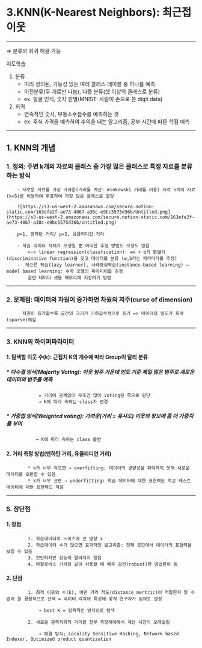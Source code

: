 # 3.KNN(K-Nearest Neighbors): 최근접 이웃
___
⇒ 분류와 회귀 해결 가능

지도학습

1. 분류
    - 미리 정의된, 가능성 있는 여러 클래스 레이블 중 하나를 예측
    - 이진분류(두 개로만 나눔), 다중 분류(셋 이상의 클래스로 분류)
    - ex. 얼굴 인식, 숫자 판별(MNIST: 사람이 손으로 쓴 digit data)
2. 회귀
    - 연속적인 숫사, 부동소수점수를 예측하는 것
    - ex. 주식 가격을 예측하여 수익을 내는 알고리즘, 공부 시간에 따른 학점 예측
___

## 1. KNN의 개념
###    1. 정의: 주변 k개의 자료의 클래스 중 가장 많은 클래스로 특정 자료를 분류하는 방식
        - 새로운 자료를 가장 가까운(거리를 계산: minkowski 거리를 이용) 자료 5개의 자료(k=5)를 이용하여 투표하여 가장 많은 클래스로 할당

        ![https://s3-us-west-2.amazonaws.com/secure.notion-static.com/163efe2f-ae73-4867-a38c-e9bc5575d36b/Untitled.png](https://s3-us-west-2.amazonaws.com/secure.notion-static.com/163efe2f-ae73-4867-a38c-e9bc5575d36b/Untitled.png)

        p=1, 맨하탄 거리/ p=2, 유클리디언 거리

        - 학습 데이터 자체가 모형일 뿐 어떠한 추정 방법도 모형도 없음
            <-> linear regression(classfication): wx + b의 판별식(discriminative function)을 갖고 데이터를 분류 (w,b라는 파라미터를 추정)
        -  게으른 학습(lazy learner), 사례중심학습(instance-based learning) ↔ model based learning: 수학 모델의 파라미터를 추정
            훈련 데이터 셋을 메모리에 저장하기 방법

___
###    2. 문제점: 데이터의 차원이 증가하면 차원의 저주(curse of dimension)
          차원이 증가할수록 공간의 크기가 기하급수적으로 증가 => 데이터의 밀도가 희박(sparse)해짐
___
###    3. KNN의 하이퍼파라미터

####        1. 탐색할 이웃 수(k): 근접치 K의 개수에 따라 Group이 달리 분류

#####        * 다수결 방식(Majority Voting): 이웃 범주 가운데 빈도 기준 제일 많은 범주로 새로운 데이터의 범주를 예측 
                = 거리에 관계없이 무조건 많이 voting된 쪽으로 판단
                → K에 따라 속하는 class가 변경

#####        * 가중합 방식(Weighted voting): 가까운(거리 = 유샤도) 이웃의 정보에 좀 더 가중치를 부여
               → K에 따라 속하는 class 불변
            
####        2. 거리 측정 방법(맨하탄 거리, 유클리디언 거리)
            * k가 너무 작으면 ⇒ overfitting: 데이터의 경향성을 파악하지 못해 새로운 데이터를 오판할 수 있음
            * k가 너무 크면 ⇒ underfitting: 학습 데이터에 대한 표현력도 적고 테스트 데이터에 대한 표현력도 적음
___

###        5. 장단점
####        1. 장점
            1. 학습데이터의 노이즈에 큰 영향 x
            2. 학습데이터 수가 많으면 효과적인 알고리즘: 전체 공간에서 데이터의 표현력을 보일 수 있음
            3. 간단하지만 성능이 떨어지지 않음
            4. 마할로비스 거리와 같이 사용할 때 매우 강건(robust)한 방법론이 됨
####        2. 단점
            1. 최적 이웃의 수(k), 어떤 거리 척도(distance mertric)이 적합한지 알 수 없어 을 경험적으로 선택 = 데이터 각각의 특성에 맞게 연구자가 임의로 설정

                → best K = 탐욕적인 방식으로 탐색

            2. 새로운 관측치와의 거리를 전부 측정해야해서 계산 시간이 오래걸림

                → 해결 방식; Locality Sensitive Hashing, Network based Indexer, Optimized product quantization
